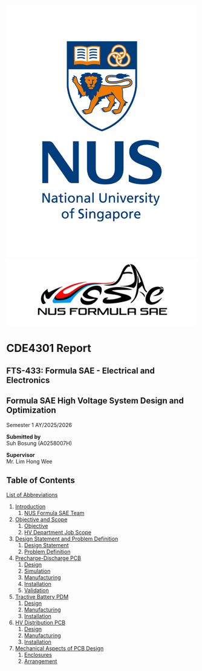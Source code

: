 <img src='./Figures/NUS_logo_full-vertical.jpg'>  

<img src='./Figures/NUS Formula SAE Logo.png'>  

# **CDE4301 Report**
## FTS-433: Formula SAE - Electrical and Electronics
## Formula SAE High Voltage System Design and Optimization
Semester 1 AY/2025/2026

**Submitted by**  
Suh Bosung (A0258007H)  

**Supervisor**  
Mr. Lim Hong Wee  

## Table of Contents
[List of Abbreviations](list-of-abbrev.md)  
1. [Introduction](introduction.md)
    1. [NUS Formula SAE Team](https://bosung91.github.io/FSAE-High-Voltage-System-Design-and-Optimization/introduction.html#nus-formula-sae-team)
2. [Objective and Scope](objective-and-scope.md)
    1. [Objective]()
    2. [HV Department Job Scope](https://bosung91.github.io/FSAE-High-Voltage-System-Design-and-Optimization/objective-and-scope.html#hv-deparment-job-scope)
3. [Design Statement and Problem Definition](design-statement-and-problem-definition.md)
    1. [Design Statement](https://bosung91.github.io/FSAE-High-Voltage-System-Design-and-Optimization/design-statement-and-problem-definition.html#design-statement)
    2. [Problem Definition](https://bosung91.github.io/FSAE-High-Voltage-System-Design-and-Optimization/design-statement-and-problem-definition.html#problem-definition)
4. [Precharge-Discharge PCB](precharge-discharge-pcb.md)
    1. [Design](https://bosung91.github.io/FSAE-High-Voltage-System-Design-and-Optimization/precharge-discharge-pcb.html#design)
    2. [Simulation](https://bosung91.github.io/FSAE-High-Voltage-System-Design-and-Optimization/precharge-discharge-pcb.html#simulation)
    3. [Manufacturing](https://bosung91.github.io/FSAE-High-Voltage-System-Design-and-Optimization/precharge-discharge-pcb.html#manufacturing)
    4. [Installation](https://bosung91.github.io/FSAE-High-Voltage-System-Design-and-Optimization/precharge-discharge-pcb.html#installation)
    5. [Validation](https://bosung91.github.io/FSAE-High-Voltage-System-Design-and-Optimization/precharge-discharge-pcb.html#validation)
5. [Tractive Battery PDM](tractive-battery-pdm.md)
    1. [Design](https://bosung91.github.io/FSAE-High-Voltage-System-Design-and-Optimization/tractive-battery-pdm.html#design)
    2. [Manufacturing](https://bosung91.github.io/FSAE-High-Voltage-System-Design-and-Optimization/tractive-battery-pdm.html#manufacturing)
    3. [Installation](https://bosung91.github.io/FSAE-High-Voltage-System-Design-and-Optimization/tractive-battery-pdm.html#installation)
6. [HV Distribution PCB](hv-distribution-pcb.md)
    1. [Design](https://bosung91.github.io/FSAE-High-Voltage-System-Design-and-Optimization/hv-distribution-pcb.html#design)
    2. [Manufacturing](https://bosung91.github.io/FSAE-High-Voltage-System-Design-and-Optimization/hv-distribution-pcb.html#manufacturing)
    3. [Installation](https://bosung91.github.io/FSAE-High-Voltage-System-Design-and-Optimization/hv-distribution-pcb.html#installation)
7. [Mechanical Aspects of PCB Design](mech-aspects-of-pcb-design.md)
    1. [Enclosures](https://bosung91.github.io/FSAE-High-Voltage-System-Design-and-Optimization/mech-aspects-of-pcb-design.html#enclosures)
    2. [Arrangement](https://bosung91.github.io/FSAE-High-Voltage-System-Design-and-Optimization/mech-aspects-of-pcb-design.html#arrangement)